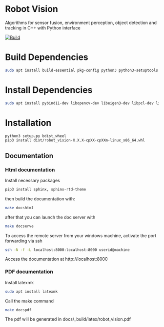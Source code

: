 # Robot Vision

Algorithms for sensor fusion, environment perception, object detection and tracking  in C++ with Python interface

[![Build](https://github.com/intel-innersource/applications.robotics.mobile.robot-vision/actions/workflows/ci.yml/badge.svg?branch=main)](https://github.com/intel-innersource/applications.robotics.mobile.robot-vision/actions/workflows/ci.yml)

# Build Dependencies
```bash
sudo apt install build-essential pkg-config python3 python3-setuptools python3-wheel cmake python3-dev googletest libpython3-dev
```

# Install Dependencies
```bash
sudo apt install pybind11-dev libopencv-dev libeigen3-dev libpcl-dev libtbb-dev libomp-dev libgoogle-glog-dev libgflags-dev libatlas-base-dev libsuitesparse-dev
```

# Installation

```bash
python3 setup.py bdist_wheel
pip3 install dist/robot_vision-X.X.X-cpXX-cpXXm-linux_x86_64.whl
```

## Documentation

### Html documentation
Install necessary packages
```bash
pip3 install sphinx, sphinx-rtd-theme
```


then build the documentation with:
```bash
make docshtml
```

after that you can launch the doc server with
```bash
make docserve
```

To access the remote server from your windows machine, activate the port forwarding via ssh
```bash
ssh -N -f -L localhost:8000:localhost:8000 userid@machine
```

Access the documentation at http://localhost:8000

### PDF documentation

Install latexmk


```bash
sudo apt install latexmk
```
Call the make command

```bash
make docspdf
```

The pdf will be generated in docs/_build/latex/robot_vision.pdf
